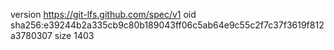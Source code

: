 version https://git-lfs.github.com/spec/v1
oid sha256:e39244b2a335cb9c80b189043ff06c5ab64e9c55c2f7c37f3619f812a3780307
size 1403
